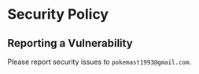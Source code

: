 # Security Policy

## Reporting a Vulnerability

Please report security issues to `pokemast1993@gmail.com`.
